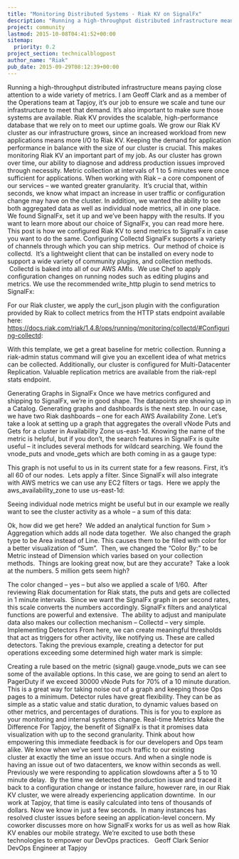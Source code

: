 ```yaml
---
title: "Monitoring Distributed Systems - Riak KV on SignalFx"
description: "Running a high-throughput distributed infrastructure means paying close attention to a wide variety of metrics.  I am Geoff Clark and as a member of the Operations team at Tapjoy, it’s our job to ensure we scale and tune our infrastructure to meet that demand. It’s also important to make sure tho"
project: community
lastmod: 2015-10-08T04:41:52+00:00
sitemap:
  priority: 0.2
project_section: technicalblogpost
author_name: "Riak"
pub_date: 2015-09-29T08:12:39+00:00
---
```

Running a high-throughput distributed infrastructure means paying close attention to a wide variety of metrics. 
I am Geoff Clark and as a member of the Operations team at Tapjoy, it’s our job to ensure we scale and tune our infrastructure to meet that demand. It’s also important to make sure those systems are available. Riak KV provides the scalable, high-performance database that we rely on to meet our uptime goals. We grow our Riak KV cluster as our infrastructure grows, since an increased workload from new applications means more I/O to Riak KV. Keeping the demand for application performance in balance with the size of our cluster is crucial. This makes monitoring Riak KV an important part of my job. 
As our cluster has grown over time, our ability to diagnose and address production issues improved through necessity. Metric collection at intervals of 1 to 5 minutes were once sufficient for applications. When working with Riak – a core component of our services – we wanted greater granularity.  It’s crucial that, within seconds, we know what impact an increase in user traffic or configuration change may have on the cluster. In addition, we wanted the ability to see both aggregated data as well as individual node metrics, all in one place. 
We found SignalFx, set it up and we’ve been happy with the results. If you want to learn more about our choice of SignalFx, you can read more here. This post is how we configured Riak KV to send metrics to SignalFx in case you want to do the same.
Configuring Collectd
SignalFx supports a variety of channels through which you can ship metrics.  Our method of choice is collectd.  It’s a lightweight client that can be installed on every node to support a wide variety of community plugins, and collection methods.  Collectd is baked into all of our AWS AMIs.  We use Chef to apply configuration changes on running nodes such as editing plugins and metrics. We use the recommended write\_http plugin to send metrics to SignalFx:

For our Riak cluster, we apply the curl\_json plugin with the configuration provided by Riak to collect metrics from the HTTP stats endpoint available here: https://docs.riak.com/riak/1.4.8/ops/running/monitoring/collectd/#Configuring-collectd:

With this template, we get a great baseline for metric collection. Running a riak-admin status command will give you an excellent idea of what metrics can be collected. Additionally, our cluster is configured for Multi-Datacenter Replication. Valuable replication metrics are available from the riak-repl stats endpoint.

Generating Graphs in SignalFx
Once we have metrics configured and shipping to SignalFx, we’re in good shape. The datapoints are showing up in a Catalog. Generating graphs and dashboards is the next step. In our case, we have two Riak dashboards – one for each AWS Availability Zone. Let’s take a look at setting up a graph that aggregates the overall vNode Puts and Gets for a cluster in Availability Zone us-east-1d.
Knowing the name of the metric is helpful, but if you don’t, the search features in SignalFx is quite useful – it includes several methods for wildcard searching. We found the vnode\_puts and vnode\_gets which are both coming in as a gauge type:

This graph is not useful to us in its current state for a few reasons. First, it’s all 60 of our nodes.  Lets apply a filter. Since SignalFx will also integrate with AWS metrics we can use any EC2 filters or tags.  Here we apply the aws\_availability\_zone to use us-east-1d:

Seeing individual node metrics might be useful but in our example we really want to see the cluster activity as a whole – a sum of this data:

Ok, how did we get here?  We added an analytical function for Sum > Aggregation which adds all node data together.  We also changed the graph type to be Area instead of Line. This causes them to be filled with color for a better visualization of “Sum”.  Then, we changed the “Color By:” to be Metric instead of Dimension which varies based on your collection methods.  Things are looking great now, but are they accurate?  Take a look at the numbers. 5 million gets seem high?

The color changed – yes – but also we applied a scale of 1/60.  After reviewing Riak documentation for Riak stats, the puts and gets are collected in 1 minute intervals.  Since we want the SignalFx graph in per second rates, this scale converts the numbers accordingly.
SignalFx filters and analytical functions are powerful and extensive.  The ability to adjust and manipulate data also makes our collection mechanism – Collectd – very simple.
Implementing Detectors
From here, we can create meaningful thresholds that act as triggers for other activity, like notifying us. These are called detectors. Taking the previous example, creating a detector for put operations exceeding some determined high water mark is simple:

Creating a rule based on the metric (signal) gauge.vnode\_puts we can see some of the available options. In this case, we are going to send an alert to PagerDuty if we exceed 30000 vNode Puts for 70% of a 10 minute duration. This is a great way for taking noise out of a graph and keeping those Ops pages to a minimum. Detector rules have great flexibility. They can be as simple as a static value and static duration, to dynamic values based on other metrics, and percentages of durations. This is for you to explore as your monitoring and internal systems change.
Real-time Metrics Make the Difference
For Tapjoy, the benefit of SignalFx is that it promises data visualization with up to the second granularity. Think about how empowering this immediate feedback is for our developers and Ops team alike. We know when we’ve sent too much traffic to our existing cluster at exactly the time an issue occurs. And when a single node is having an issue out of two datacenters, we know within seconds as well. Previously we were responding to application slowdowns after a 5 to 10 minute delay.  By the time we detected the production issue and traced it back to a configuration change or instance failure, however rare, in our Riak KV cluster, we were already experiencing application downtime.  In our work at Tapjoy, that time is easily calculated into tens of thousands of dollars. Now we know in just a few seconds.  In many instances has resolved cluster issues before seeing an application-level concern.
My coworker discusses more on how SignalFx works for us as well as how Riak KV enables our mobile strategy. We’re excited to use both these technologies to empower our DevOps practices.
 
Geoff Clark 
Senior DevOps Engineer at Tapjoy
